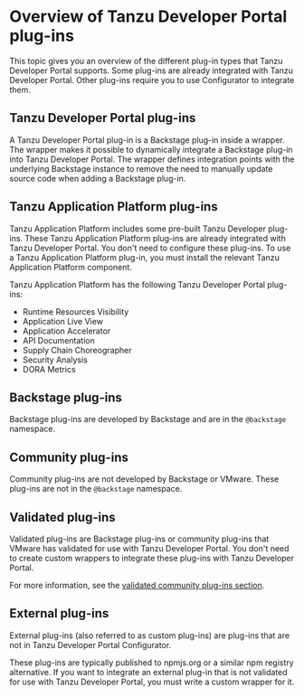 # Overview of Tanzu Developer Portal plug-ins

This topic gives you an overview of the different plug-in types that Tanzu Developer Portal
supports. Some plug-ins are already integrated with Tanzu Developer Portal. Other plug-ins require
you to use Configurator to integrate them.

## <a id='tdp-plug-ins'></a> Tanzu Developer Portal plug-ins

A Tanzu Developer Portal plug-in is a Backstage plug-in inside a wrapper. The wrapper makes it
possible to dynamically integrate a Backstage plug-in into Tanzu Developer Portal. The wrapper
defines integration points with the underlying Backstage instance to remove the need to manually
update source code when adding a Backstage plug-in.

<!-- To learn more about how this works, see [Create a Tanzu Developer Portal plug-in](../configurator/create-plug-in-wrapper.hbs.md). -->

## <a id='tap-plug-ins'></a> Tanzu Application Platform plug-ins

Tanzu Application Platform includes some pre-built Tanzu Developer plug-ins. These
Tanzu Application Platform plug-ins are already integrated with Tanzu Developer Portal. You don't
need to configure these plug-ins. To use a Tanzu Application Platform plug-in, you must install the
relevant Tanzu Application Platform component.

Tanzu Application Platform has the following Tanzu Developer Portal plug-ins:

- Runtime Resources Visibility
- Application Live View
- Application Accelerator
- API Documentation
- Supply Chain Choreographer
- Security Analysis
- DORA Metrics

## <a id='backstage-plug-ins'></a> Backstage plug-ins

Backstage plug-ins are developed by Backstage and are in the `@backstage` namespace.

## <a id='community-plug-ins'></a> Community plug-ins

Community plug-ins are not developed by Backstage or VMware. These plug-ins are not in the
`@backstage` namespace.

## <a id='valid-plug-ins'></a> Validated plug-ins

Validated plug-ins are Backstage plug-ins or community plug-ins that VMware has validated for use
with Tanzu Developer Portal. You don't need to create custom wrappers to integrate these plug-ins
with Tanzu Developer Portal.

For more information, see the [validated community plug-ins section](valid-plugins/about.hbs.md).

## <a id='ext-plug-ins'></a> External plug-ins

External plug-ins (also referred to as custom plug-ins) are plug-ins that are not in
Tanzu Developer Portal Configurator.

These plug-ins are typically published to npmjs.org or a similar npm registry alternative. If you
want to integrate an external plug-in that is not validated for use with Tanzu Developer Portal, you
must write a custom wrapper for it.